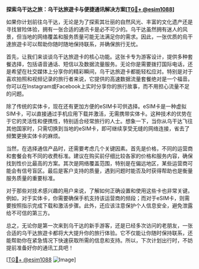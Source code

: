 **探索乌干达之旅：乌干达旅遊卡与便捷通讯解决方案[[TG💪+ @esim1088](https://t.me/s/esim1088)]**

如果你计划前往乌干达，无论是为了探索其壮丽的自然风光、丰富的文化遗产还是寻找冒险体验，拥有一张合适的通讯卡是必不可少的。乌干达虽然拥有迷人的风景，但当地的网络覆盖和服务质量可能无法满足你的需求。因此，一张优质的烏干達旅遊卡可以帮助你随时随地保持联系，并确保旅行无忧。

首先，让我们来谈谈乌干达旅遊卡的核心功能。这张卡专为游客设计，提供多种套餐选择，包括语音通话、短信以及数据流量服务。无论你是需要拨打国际电话，还是希望在社交媒体上分享你的精彩瞬间，乌干达旅遊卡都能轻松应对。特别是对于喜欢拍照和视频记录的旅行者来说，它提供的高速数据流量套餐绝对是一个福音。你可以在Instagram或Facebook上实时分享你的旅行故事，而不用担心流量不足的问题。

除了传统的实体卡，现在还有更加方便的eSIM卡可供选择。eSIM卡是一种虚拟SIM卡，可以直接通过手机应用下载并激活，无需携带实体卡。这种技术的优势在于它的灵活性和便携性，特别适合经常旅行的人士。想象一下，当你从乌干达飞往其他国家时，只需切换到当地的eSIM卡，即可继续享受无缝的网络连接，省去了频繁更换实体卡的麻烦。

当然，在选择通信产品时，还需要考虑几个关键因素。首先是价格，不同的运营商和套餐会有不同的收费标准。建议在购买前仔细比较各家的价格和服务内容，确保找到性价比最高的方案。其次是网络覆盖范围，特别是在偏远地区，某些运营商可能会有信号盲区。最后是客户支持的质量，遇到问题时能否及时获得帮助也是衡量服务质量的重要标准。

对于那些对技术感兴趣的用户来说，了解如何正确设置和使用这些卡也非常关键。例如，对于实体卡，你需要确保手机支持该运营商的频段；而对于eSIM卡，则需要按照指示完成下载和激活步骤。此外，还应该注意保护个人信息安全，避免泄露给不可信的第三方。

总之，无论你是第一次来到乌干达的新手游客，还是已经多次访问的老朋友，一张合适的乌干达旅遊卡都将大大提升你的旅行体验。它不仅能让你随时保持联系，还能帮助你在紧急情况下快速获取所需的信息和支持。所以，下次计划出行时，不妨提前准备好你的通讯工具吧！

[[TG💪+ @esim1088](https://t.me/s/esim1088) ![Image](https://i.postimg.cc/4NQfJmqS/Snipaste-2025-05-13-00-14-12.png)]
